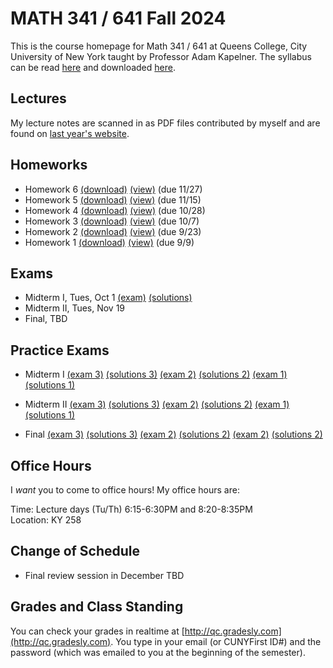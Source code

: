 # MATH 341 / 641 Fall 2024

This is the course homepage for Math 341 / 641 at Queens College, City University of New York taught by Professor Adam Kapelner. The syllabus can be read [here](https://github.com/kapelner/QC_MATH_341_Fall_2024/blob/main/syllabus/syllabus.pdf) and downloaded [here](https://raw.githubusercontent.com/kapelner/QC_MATH_341_Fall_2024/main/syllabus/syllabus.pdf).


## Lectures

My lecture notes are scanned in as PDF files contributed by myself and are found on [last year's website](https://github.com/kapelner/QC_MATH_341_Fall_2023). 


## Homeworks

<!--
* Homework 9 [(download)](https://github.com/kapelner/QC_MATH_341_Fall_2024/blob/main/homeworks/hw09/hw09.pdf?raw=true) [(view)](https://github.com/kapelner/QC_MATH_341_Fall_2024/blob/main/homeworks/hw09/hw09.pdf) (due 12/12)
* Homework 8 [(download)](https://github.com/kapelner/QC_MATH_341_Fall_2024/blob/main/homeworks/hw08/hw08.pdf?raw=true) [(view)](https://github.com/kapelner/QC_MATH_341_Fall_2024/blob/main/homeworks/hw08/hw08.pdf) (due 12/2)
* Homework 7 [(download)](https://github.com/kapelner/QC_MATH_341_Fall_2024/blob/main/homeworks/hw07/hw07.pdf?raw=true) [(view)](https://github.com/kapelner/QC_MATH_341_Fall_2024/blob/main/homeworks/hw07/hw07.pdf) (not officially due)-->
* Homework 6 [(download)](https://github.com/kapelner/QC_MATH_341_Fall_2024/blob/main/homeworks/hw06/hw06.pdf?raw=true) [(view)](https://github.com/kapelner/QC_MATH_341_Fall_2024/blob/main/homeworks/hw06/hw06.pdf) (due 11/27)
* Homework 5 [(download)](https://github.com/kapelner/QC_MATH_341_Fall_2024/blob/main/homeworks/hw05/hw05.pdf?raw=true) [(view)](https://github.com/kapelner/QC_MATH_341_Fall_2024/blob/main/homeworks/hw05/hw05.pdf) (due 11/15)
* Homework 4 [(download)](https://github.com/kapelner/QC_MATH_341_Fall_2024/blob/main/homeworks/hw04/hw04.pdf?raw=true) [(view)](https://github.com/kapelner/QC_MATH_341_Fall_2024/blob/main/homeworks/hw04/hw04.pdf) (due 10/28)
* Homework 3 [(download)](https://github.com/kapelner/QC_MATH_341_Fall_2024/blob/main/homeworks/hw03/hw03.pdf?raw=true) [(view)](https://github.com/kapelner/QC_MATH_341_Fall_2024/blob/main/homeworks/hw03/hw03.pdf) (due 10/7)
* Homework 2 [(download)](https://github.com/kapelner/QC_MATH_341_Fall_2024/blob/main/homeworks/hw02/hw02.pdf?raw=true) [(view)](https://github.com/kapelner/QC_MATH_341_Fall_2024/blob/main/homeworks/hw02/hw02.pdf) (due 9/23)
* Homework 1 [(download)](https://github.com/kapelner/QC_MATH_341_Fall_2024/blob/main/homeworks/hw01/hw01.pdf?raw=true) [(view)](https://github.com/kapelner/QC_MATH_341_Fall_2024/blob/main/homeworks/hw01/hw01.pdf) (due 9/9)


## Exams

* Midterm I, Tues, Oct 1 [(exam)](https://github.com/kapelner/QC_MATH_341_Fall_2024/blob/main/exams/midterm1/midterm1.pdf) [(solutions)](https://github.com/kapelner/QC_MATH_341_Fall_2024/blob/main/exams/midterm1/midterm1_solutions.pdf)
* Midterm II, Tues, Nov 19
* Final, TBD

## Practice Exams

* Midterm I [(exam 3)](https://github.com/kapelner/QC_MATH_341_Fall_2023/blob/main/exams/midterm1/midterm1.pdf) [(solutions 3)](https://github.com/kapelner/QC_MATH_341_Fall_2023/blob/main/exams/midterm1/midterm1_solutions.pdf) [(exam 2)](https://github.com/kapelner/QC_Math_369_Fall_2021/blob/master/exams/midterm1/midterm1.pdf) [(solutions 2)](https://github.com/kapelner/QC_Math_369_Fall_2021/blob/master/exams/midterm1/midterm1_solutions.pdf) [(exam 1)](https://github.com/kapelner/QC_Math_369_Fall_2020/blob/master/exams/midterm1/midterm1.pdf) [(solutions 1)](https://github.com/kapelner/QC_Math_369_Fall_2020/blob/master/exams/midterm1/midterm1_solutions.pdf)

* Midterm II [(exam 3)](https://github.com/kapelner/QC_MATH_341_Fall_2023/blob/main/exams/midterm2/midterm2.pdf) [(solutions 3)](https://github.com/kapelner/QC_MATH_341_Fall_2023/blob/main/exams/midterm2/midterm2_solutions.pdf) [(exam 2)](https://github.com/kapelner/QC_Math_369_Fall_2021/blob/master/exams/midterm2/midterm2.pdf) [(solutions 2)](https://github.com/kapelner/QC_Math_369_Fall_2021/blob/master/exams/midterm2/midterm2_solutions.pdf) [(exam 1)](https://github.com/kapelner/QC_Math_369_Fall_2020/blob/master/exams/midterm2/midterm2.pdf) [(solutions 1)](https://github.com/kapelner/QC_Math_369_Fall_2020/blob/master/exams/midterm2/midterm2_solutions.pdf)

* Final [(exam 3)](https://github.com/kapelner/QC_MATH_341_Fall_2023/blob/main/exams/final/final.pdf) [(solutions 3)](https://github.com/kapelner/QC_MATH_341_Fall_2023/blob/main/exams/final/final_solutions.pdf) [(exam 2)](https://github.com/kapelner/QC_Math_369_Fall_2021/blob/master/exams/final/final.pdf) [(solutions 2)](https://github.com/kapelner/QC_Math_369_Fall_2021/blob/master/exams/final/final_solutions.pdf) [(exam 2)](https://github.com/kapelner/QC_Math_369_Fall_2020/blob/master/exams/final/final.pdf) [(solutions 2)](https://github.com/kapelner/QC_Math_369_Fall_2020/blob/master/exams/final/final_solutions.pdf)


## Office Hours

I *want* you to come to office hours! My office hours are:

Time: Lecture days (Tu/Th) 6:15-6:30PM and 8:20-8:35PM \
Location: KY 258

## Change of Schedule

* Final review session in December TBD

## Grades and Class Standing

You can check your grades in realtime at [http://qc.gradesly.com](http://qc.gradesly.com). You type in your email (or CUNYFirst ID#) and the password (which was emailed to you at the beginning of the semester).
